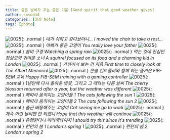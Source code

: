 ```yaml
---
title: 좋은 날씨가 주는 좋은 기운 [Good spirit that good weather gives]
author: sosodad
categories: [일상 Note]
tags: [photo]
---
```


![0025](https://1drv.ms/i/c/f96de3eae83811fb/IQTMYyM41_b7SoUdqiyjCmUWAYUiZfBFRWQlr-Wm8EGBq2o?height=1024){: .normal }
_내가 쉬려고 갖다놨더니... I moved the chair to take a rest..._
![0025](https://1drv.ms/i/c/f96de3eae83811fb/IQQPlVmFUt8mSaewwRIR-QYWAYSdJnT0kAvUjr4HS9rJaiU?height=1024){: .normal }
_아빠가 좋은 고양이 You really love your father_
![0025](https://1drv.ms/i/c/f96de3eae83811fb/IQT4WqFIpszJQpYRrxfY4VlNAWrdmkJwXRP0HoFNLIMApDU?height=1024){: .normal }
_봄비 구경 Watching a spring rain_
![0025](https://1drv.ms/i/c/f96de3eae83811fb/IQQI_-LXPAlsQ7PGWccJes5UAZKMOwKB-WGBsrDF_4n5Xzk?height=1024){: .normal }
_먹는 것에 진심인 청설모와 귀여운 소녀 A squirrel focused on its food and a charming kid in London_
![0025](https://1drv.ms/i/c/f96de3eae83811fb/IQQSr4_6wB8VRrvMDrbp0BLSAXFRo0wJT8YGK8q4bHvJwXs?height=1024){: .normal }
_가까이서 보는 건 처음 First time to closely look at The Albert Memorial_
![0025](https://1drv.ms/i/c/f96de3eae83811fb/IQRVvkCiobN6Qr5hR8u1n0_QAS4P_pcpS-FTmjb_BI2Uoow?width=1024){: .normal }
_콘솔 컨트롤러와 함께 하는 즐거운 FIB-SEM 교육 Happy FIB-SEM training with a gaming controller_
![0025](https://1drv.ms/i/c/f96de3eae83811fb/IQT04pkKrXKfRJdUZbGmocGjAQBS7RYc6mqkr18kdGhv64Y?height=1024){: .normal }
_1년만에 다시 돌아온 벛꽃, 그리고 그 때와는 다른 날씨 The cherry blossom returned after a year, but the weather was different_
![0025](https://1drv.ms/i/c/f96de3eae83811fb/IQQjwh41XZmBQq_KL-2xd88xAd87vehHqYTKiaft68Ac37Y?height=1024){: .normal }
_해따라 움직이는 고양이들 1 The cats following the sun 1_
![0025](https://1drv.ms/i/c/f96de3eae83811fb/IQS06ir4qQioQ4h-cylmwVgoAX0KjLofP75ZiWVIn9EN1tk?height=1024){: .normal }
_해따라 움직이는 고양이들 2 The cats following the sun 2_
![0025](https://1drv.ms/i/c/f96de3eae83811fb/IQQDLzkyTBBvRLwwsqI04i-XAeLpS0OngnF2JiOojOIbgwY?height=1024){: .normal }
_출근 배웅해주는 고양이 Cat seeing me go to work_
![0025](https://1drv.ms/i/c/f96de3eae83811fb/IQTotKdDpVsmT4Cnq_wqCPI_Afz_Ggyh4CKrccnP0e3VIOk?height=1024){: .normal }
_계속 이런 날씨면 안 되겠니 Hope that this weather will continue_
![0025](https://1drv.ms/i/c/f96de3eae83811fb/IQRg3VCx813_SbB2XMK_7BvLAYWHOoJB-S_MS8Zr02nTV3s?width=1024){: .normal }
_유행한다니 따라해봐야지 I should try this since it's trending_
![0025](https://1drv.ms/i/c/f96de3eae83811fb/IQSkC89bQUcDTrbabgCmVTH6AcE6xNM3V9UDqe3FUnMdIQU?height=1024){: .normal }
_런던의 봄 1 London's spring 1_
![0025](https://1drv.ms/i/c/f96de3eae83811fb/IQQl38W2VasyQajS45Kap0aqASvdpGO4PkJk1f475HxalJ8?height=1024){: .normal }
_런던의 봄 2 London's spring 2_